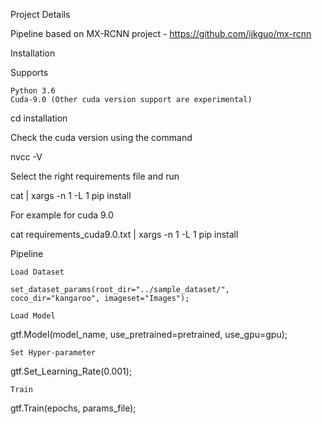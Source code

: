 Project Details

Pipeline based on MX-RCNN project - https://github.com/ijkguo/mx-rcnn



Installation

Supports

    Python 3.6
    Cuda-9.0 (Other cuda version support are experimental)

cd installation

Check the cuda version using the command

nvcc -V

Select the right requirements file and run

cat <selected requirements file> | xargs -n 1 -L 1 pip install

For example for cuda 9.0

cat requirements_cuda9.0.txt | xargs -n 1 -L 1 pip install



Pipeline

    Load Dataset

`set_dataset_params(root_dir="../sample_dataset/", 
                   coco_dir="kangaroo", imageset="Images");`

    Load Model

gtf.Model(model_name, use_pretrained=pretrained, use_gpu=gpu);

    Set Hyper-parameter

gtf.Set_Learning_Rate(0.001);

    Train

gtf.Train(epochs, params_file);

